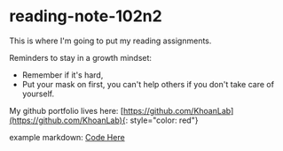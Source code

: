 # reading-note-102n2

This is where I'm going to put my reading assignments.

Reminders to stay in a growth mindset: 
- Remember if it's hard,
- Put your mask on first, you can't help others if you don't take care of yourself.

My github portfolio lives here: [https://github.com/KhoanLab](https://github.com/KhoanLab){: style="color: red"}

example markdown: [Code Here](./example/)
